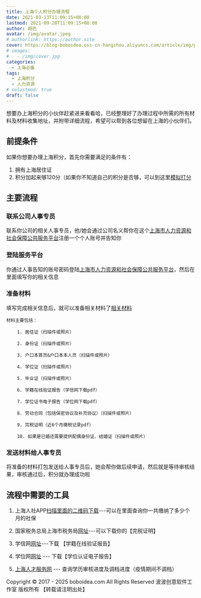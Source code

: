 ```yaml
---
title: 上海个人积分办理流程
date: 2021-03-13T11:09:15+08:00
lastmod: 2021-09-28T11:09:15+08:00
author: 胡巴
avatar: /img/avatar.jpeg
# authorlink: https://author.site
cover: https://blog-boboidea.oss-cn-hangzhou.aliyuncs.com/article/img/posts/上海个人积分办理流程.jpg
# images:
#   - /img/cover.jpg
categories:
  - 上海必备
tags:
  - 上海积分
  - 人力资源
# nolastmod: true
draft: false
---
```


想要办上海积分的小伙伴赶紧进来看看哈，已经整理好了办理过程中所需的所有材料及材料收集地址，并附带详细流程，希望可以帮到各位想留在上海的小伙伴们。

<!--more-->

## 前提条件

如果你想要办理上海积分，首先你需要满足的条件有：

1. 拥有上海居住证
2. 积分加起来够120分（如果你不知道自己的积分是否够，可以到这里[模拟打分](http://jzzjf.rsj.sh.gov.cn/jzzjf/pingfen/index.jsp)

## 主要流程

### 联系公司人事专员

联系你公司的相关人事专员，他/她会通过公司名义帮你在这个[上海市人力资源和社会保障公共服务平台](http://jzzjf.rsj.sh.gov.cn/jzzjf/)注册一个个人账号并告知你

### 登陆服务平台

你通过人事告知的账号密码登陆[上海市人力资源和社会保障公共服务平台](http://jzzjf.rsj.sh.gov.cn/jzzjf/)，然后在里面填写你的相关信息

### 准备材料

填写完成相关信息后，就可以准备相关材料了[相关材料](http://jzzjf.rsj.sh.gov.cn/jzzjf/pingfen/bszn4.jsp)

    材料主要包括：

        1. 居住证（扫描件或照片）

        2. 身份证（扫描件或照片）

        3. 户口本首页&户口本本人页（扫描件或照片）

        4. 学位证（扫描件或照片）

        5. 毕业证（扫描件或照片）

        6. 学籍在线验证报告（学信网下载pdf）

        7. 学位证书电子报告（学位网下载pdf）

        8. 劳动合同（包括保密协议及补充协议）（扫描件或照片）

        9. 完税证明（近6个月缴税记录pdf）

        10. 如果是已婚还需要提供配偶身份证、结婚证（扫描件或照片）

### 发送材料给人事专员

将准备的材料打包发送给人事专员后，她会帮你做后续申请，然后就是等待审核结果，审核通过后，积分就办理成功啦

## 流程中需要的工具

  1. 上海人社APP[扫描里面的二维码下载](http://app.rsj.sh.gov.cn/)---可以在里面查询你一共缴纳了多少个月的社保

  2. 国家税务总局上海市税务局[网址](https://etax.shanghai.chinatax.gov.cn/)---可以下载你的【完税证明】

  3. 学信网[网址](https://account.chsi.com.cn/passport/login)---下载 【学籍在线验证报告】

  4. 学位网[网址](https://www.chinadegrees.cn/cqva/account/login.html) --- 下载【学位认证电子报告】

  5. [上海人才服务网](http://222.68.19.232/indexWebAction.action) --- 查询学历审核进度及调档进度（疫情期间不调档）

<!--declare-declare-->

Copyright &copy; 2017 - 2025 boboidea.com All Rights Reserved 波波创意软件工作室 版权所有 【转载请注明出处】
